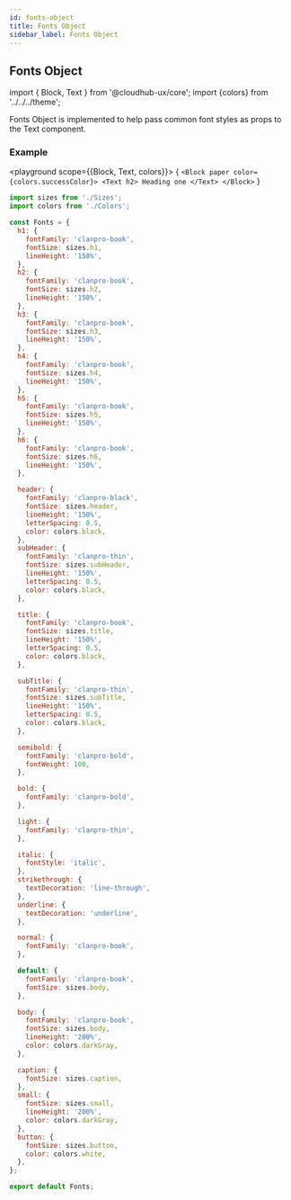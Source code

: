 ```yaml
---
id: fonts-object
title: Fonts Object
sidebar_label: Fonts Object
---
```


## Fonts Object

import { Block, Text } from '@cloudhub-ux/core';
import {colors} from '../../../theme';

Fonts Object is implemented to help pass common font styles as props to the Text component.

### Example

<playground scope={{Block, Text, colors}}>
{
`<Block paper color={colors.successColor}> <Text h2> Heading one </Text> </Block>`
}
</playground>

```js
import sizes from './Sizes';
import colors from './Colors';

const Fonts = {
  h1: {
    fontFamily: 'clanpro-book',
    fontSize: sizes.h1,
    lineHeight: '150%',
  },
  h2: {
    fontFamily: 'clanpro-book',
    fontSize: sizes.h2,
    lineHeight: '150%',
  },
  h3: {
    fontFamily: 'clanpro-book',
    fontSize: sizes.h3,
    lineHeight: '150%',
  },
  h4: {
    fontFamily: 'clanpro-book',
    fontSize: sizes.h4,
    lineHeight: '150%',
  },
  h5: {
    fontFamily: 'clanpro-book',
    fontSize: sizes.h5,
    lineHeight: '150%',
  },
  h6: {
    fontFamily: 'clanpro-book',
    fontSize: sizes.h6,
    lineHeight: '150%',
  },

  header: {
    fontFamily: 'clanpro-black',
    fontSize: sizes.header,
    lineHeight: '150%',
    letterSpacing: 0.5,
    color: colors.black,
  },
  subHeader: {
    fontFamily: 'clanpro-thin',
    fontSize: sizes.subHeader,
    lineHeight: '150%',
    letterSpacing: 0.5,
    color: colors.black,
  },

  title: {
    fontFamily: 'clanpro-book',
    fontSize: sizes.title,
    lineHeight: '150%',
    letterSpacing: 0.5,
    color: colors.black,
  },

  subTitle: {
    fontFamily: 'clanpro-thin',
    fontSize: sizes.subTitle,
    lineHeight: '150%',
    letterSpacing: 0.5,
    color: colors.black,
  },

  semibold: {
    fontFamily: 'clanpro-bold',
    fontWeight: 100,
  },

  bold: {
    fontFamily: 'clanpro-bold',
  },

  light: {
    fontFamily: 'clanpro-thin',
  },

  italic: {
    fontStyle: 'italic',
  },
  strikethrough: {
    textDecoration: 'line-through',
  },
  underline: {
    textDecoration: 'underline',
  },

  normal: {
    fontFamily: 'clanpro-book',
  },

  default: {
    fontFamily: 'clanpro-book',
    fontSize: sizes.body,
  },

  body: {
    fontFamily: 'clanpro-book',
    fontSize: sizes.body,
    lineHeight: '200%',
    color: colors.darkGray,
  },

  caption: {
    fontSize: sizes.caption,
  },
  small: {
    fontSize: sizes.small,
    lineHeight: '200%',
    color: colors.darkGray,
  },
  button: {
    fontSize: sizes.button,
    color: colors.white,
  },
};

export default Fonts;
```
